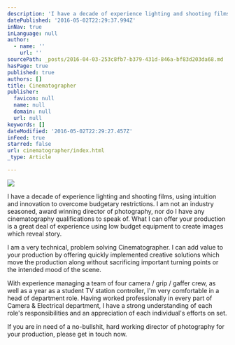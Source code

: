 ```yaml
---
description: 'I have a decade of experience lighting and shooting films, using intuition and innovation to overcome budgetary restrictions. I am not an industry seasoned, award winning director of photography, nor do I have any cinematography qualifications to speak of. What I can offer your production is a great deal of experience using low budget equipment to create images which reveal story.'
datePublished: '2016-05-02T22:29:37.994Z'
inNav: true
inLanguage: null
author:
  - name: ''
    url: ''
sourcePath: _posts/2016-04-03-253c8fb7-b379-431d-846a-bf83d203da68.md
hasPage: true
published: true
authors: []
title: Cinematographer
publisher:
  favicon: null
  name: null
  domain: null
  url: null
keywords: []
dateModified: '2016-05-02T22:29:27.457Z'
inFeed: true
starred: false
url: cinematographer/index.html
_type: Article

---
```

![](https://the-grid-user-content.s3-us-west-2.amazonaws.com/eb7f51ca-b726-4919-b3f2-7ad81c61ad00.jpg)

I have a decade of experience lighting and shooting films, using intuition and innovation to overcome budgetary restrictions. I am not an industry seasoned, award winning director of photography, nor do I have any cinematography qualifications to speak of. What I can offer your production is a great deal of experience using low budget equipment to create images which reveal story.

I am a very technical, problem solving Cinematographer. I can add value to your production by offering quickly implemented creative solutions which move the production along without sacrificing important turning points or the intended mood of the scene.

With experience managing a team of four camera / grip / gaffer crew, as well as a year as a student TV station controller, I'm very comfortable in a head of department role. Having worked professionally in every part of Camera & Electrical department, I have a strong understanding of each role's responsibilities and an appreciation of each individual's efforts on set.

If you are in need of a no-bullshit, hard working director of photography for your production, please get in touch now.